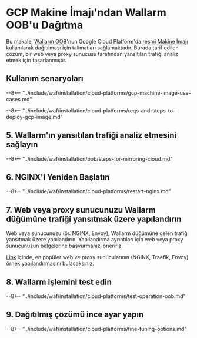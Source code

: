 [link-launch-instance]:     https://cloud.google.com/deep-learning-vm/docs/quickstart-marketplace

[img-ssh-key-generation]:       ../../../images/installation-gcp/common/ssh-key-generation.png
[versioning-policy]:            ../../../updating-migrating/versioning-policy.md#version-list
[img-wl-console-users]:         ../../../images/check-user-no-2fa.png
[img-create-wallarm-node]:      ../../../images/user-guides/nodes/create-cloud-node.png
[deployment-platform-docs]:     ../../../installation/supported-deployment-options.md
[node-token]:                       ../../../quickstart.md#deploy-the-wallarm-filtering-node
[api-token]:                        ../../../user-guides/settings/api-tokens.md
[wallarm-token-types]:              ../../../user-guides/nodes/nodes.md#api-and-node-tokens-for-node-creation
[platform]:                         ../../../installation/supported-deployment-options.md
[ptrav-attack-docs]:                ../../../attacks-vulns-list.md#path-traversal
[attacks-in-ui-image]:              ../../../images/admin-guides/test-attacks-quickstart.png
[wallarm-nginx-directives]:         ../../../admin-en/configure-parameters-en.md
[autoscaling-docs]:                 ../../../admin-en/installation-guides/google-cloud/autoscaling-overview.md
[real-ip-docs]:                     ../../../admin-en/using-proxy-or-balancer-en.md
[allocate-memory-docs]:             ../../../admin-en/configuration-guides/allocate-resources-for-node.md
[limiting-request-processing]:      ../../../user-guides/rules/configure-overlimit-res-detection.md
[logs-docs]:                        ../../../admin-en/configure-logging.md
[oob-advantages-limitations]:       ../overview.md#advantages-and-limitations
[wallarm-mode]:                     ../../../admin-en/configure-wallarm-mode.md
[wallarm-api-via-proxy]:            ../../../admin-en/configuration-guides/access-to-wallarm-api-via-proxy.md
[img-grouped-nodes]:                ../../../images/user-guides/nodes/grouped-nodes.png

# GCP Makine İmajı'ndan Wallarm OOB'u Dağıtma

Bu makale, [Wallarm OOB](overview.md)'nun Google Cloud Platform'da [resmi Makine İmajı](https://console.cloud.google.com/launcher/details/wallarm-node-195710/wallarm-node) kullanılarak dağıtılması için talimatları sağlamaktadır. Burada tarif edilen çözüm, bir web veya proxy sunucusu tarafından yansıtılan trafiği analiz etmek için tasarlanmıştır.

## Kullanım senaryoları

--8<-- "../include/waf/installation/cloud-platforms/gcp-machine-image-use-cases.md"

--8<-- "../include/waf/installation/cloud-platforms/reqs-and-steps-to-deploy-gcp-image.md"

## 5. Wallarm'ın yansıtılan trafiği analiz etmesini sağlayın

--8<-- "../include/waf/installation/oob/steps-for-mirroring-cloud.md"

## 6. NGINX'i Yeniden Başlatın

--8<-- "../include/waf/installation/cloud-platforms/restart-nginx.md"

## 7. Web veya proxy sunucunuzu Wallarm düğümüne trafiği yansıtmak üzere yapılandırın

Web veya sunucunuzu (ör. NGINX, Envoy), Wallarm düğümüne gelen trafiği yansıtmak üzere yapılandırın. Yapılandırma ayrıntıları için web veya proxy sunucunuzun belgelerine başvurmanızı öneririz.

[Link](overview.md#examples-of-web-server-configuration-for-traffic-mirroring) içinde, en popüler web ve proxy sunucularının (NGINX, Traefik, Envoy) örnek yapılandırmasını bulacaksınız.

## 8. Wallarm işlemini test edin

--8<-- "../include/waf/installation/cloud-platforms/test-operation-oob.md"

## 9. Dağıtılmış çözümü ince ayar yapın

--8<-- "../include/waf/installation/cloud-platforms/fine-tuning-options.md"